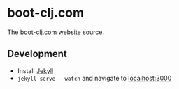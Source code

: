 # boot-clj.com

The [boot-clj.com](http://boot-clj.com) website source.

## Development

* Install [Jekyll](http://jekyllrb.com/)
* `jekyll serve --watch` and navigate to [localhost:3000](http://localhost:3000)
